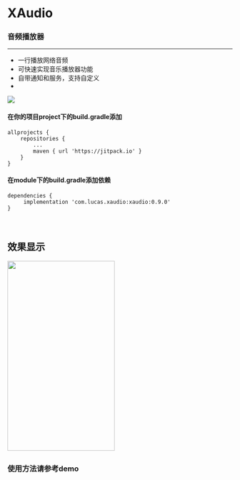 # XAudio

### 音频播放器
---------------------------------


* 一行播放网络音频
* 可快速实现音乐播放器功能
* 自带通知和服务，支持自定义
*


[![](https://jitpack.io/v/CarGuo/RecordWave.svg)](https://jitpack.io/#CarGuo/RecordWave)


#### 在你的项目project下的build.gradle添加
```
allprojects {
	repositories {
		...
		maven { url 'https://jitpack.io' }
	}
}
```
#### 在module下的build.gradle添加依赖
```
dependencies {
     implementation 'com.lucas.xaudio:xaudio:0.9.0'
}

```
　

## 效果显示
<img src="https://github.com/LucasXu01/XAudio/01.jpg" width="240px" height="426px"/>
　

### 使用方法请参考demo




